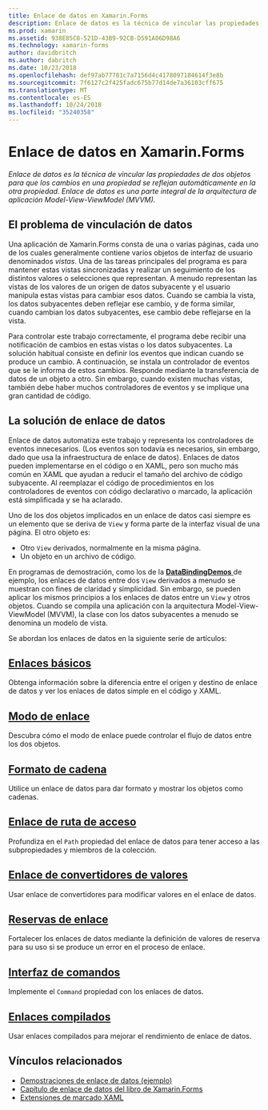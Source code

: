 ```yaml
---
title: Enlace de datos en Xamarin.Forms
description: Enlace de datos es la técnica de vincular las propiedades de dos objetos para que los cambios en una propiedad se reflejan automáticamente en la otra propiedad. Enlace de datos es una parte integral de la arquitectura de aplicación Model-View-ViewModel (MVVM).
ms.prod: xamarin
ms.assetid: 938E85C8-521D-43B9-92CB-D591A06D98A6
ms.technology: xamarin-forms
author: davidbritch
ms.author: dabritch
ms.date: 10/23/2018
ms.openlocfilehash: def97ab77781c7a7156d4c4178097184614f3e8b
ms.sourcegitcommit: 7f6127c2f425fadc675b77d14de7a36103cff675
ms.translationtype: MT
ms.contentlocale: es-ES
ms.lasthandoff: 10/24/2018
ms.locfileid: "35240358"
---
```

# <a name="xamarinforms-data-binding"></a>Enlace de datos en Xamarin.Forms

_Enlace de datos es la técnica de vincular las propiedades de dos objetos para que los cambios en una propiedad se reflejan automáticamente en la otra propiedad. Enlace de datos es una parte integral de la arquitectura de aplicación Model-View-ViewModel (MVVM)._

## <a name="the-data-linking-problem"></a>El problema de vinculación de datos

Una aplicación de Xamarin.Forms consta de una o varias páginas, cada uno de los cuales generalmente contiene varios objetos de interfaz de usuario denominados *vistas*. Una de las tareas principales del programa es para mantener estas vistas sincronizadas y realizar un seguimiento de los distintos valores o selecciones que representan. A menudo representan las vistas de los valores de un origen de datos subyacente y el usuario manipula estas vistas para cambiar esos datos. Cuando se cambia la vista, los datos subyacentes deben reflejar ese cambio, y de forma similar, cuando cambian los datos subyacentes, ese cambio debe reflejarse en la vista.

Para controlar este trabajo correctamente, el programa debe recibir una notificación de cambios en estas vistas o los datos subyacentes. La solución habitual consiste en definir los eventos que indican cuando se produce un cambio. A continuación, se instala un controlador de eventos que se le informa de estos cambios. Responde mediante la transferencia de datos de un objeto a otro. Sin embargo, cuando existen muchas vistas, también debe haber muchos controladores de eventos y se implique una gran cantidad de código.

## <a name="the-data-binding-solution"></a>La solución de enlace de datos

Enlace de datos automatiza este trabajo y representa los controladores de eventos innecesarios. (Los eventos son todavía es necesarios, sin embargo, dado que usa la infraestructura de enlace de datos). Enlaces de datos pueden implementarse en el código o en XAML, pero son mucho más común en XAML que ayudan a reducir el tamaño del archivo de código subyacente. Al reemplazar el código de procedimientos en los controladores de eventos con código declarativo o marcado, la aplicación está simplificada y se ha aclarado.

Uno de los dos objetos implicados en un enlace de datos casi siempre es un elemento que se deriva de `View` y forma parte de la interfaz visual de una página. El otro objeto es:

- Otro `View` derivados, normalmente en la misma página.
- Un objeto en un archivo de código.

En programas de demostración, como los de la [ **DataBindingDemos** ](https://developer.xamarin.com/samples/xamarin-forms/DataBindingDemos/) de ejemplo, los enlaces de datos entre dos `View` derivados a menudo se muestran con fines de claridad y simplicidad. Sin embargo, se pueden aplicar los mismos principios a los enlaces de datos entre un `View` y otros objetos. Cuando se compila una aplicación con la arquitectura Model-View-ViewModel (MVVM), la clase con los datos subyacentes a menudo se denomina un modelo de vista.

Se abordan los enlaces de datos en la siguiente serie de artículos:

## <a name="basic-bindingsbasic-bindingsmd"></a>[Enlaces básicos](basic-bindings.md)

Obtenga información sobre la diferencia entre el origen y destino de enlace de datos y ver los enlaces de datos simple en el código y XAML.

## <a name="binding-modebinding-modemd"></a>[Modo de enlace](binding-mode.md)

Descubra cómo el modo de enlace puede controlar el flujo de datos entre los dos objetos.

## <a name="string-formattingstring-formattingmd"></a>[Formato de cadena](string-formatting.md)

Utilice un enlace de datos para dar formato y mostrar los objetos como cadenas.

## <a name="binding-pathbinding-pathmd"></a>[Enlace de ruta de acceso](binding-path.md)

Profundiza en el `Path` propiedad del enlace de datos para tener acceso a las subpropiedades y miembros de la colección.

## <a name="binding-value-convertersconvertersmd"></a>[Enlace de convertidores de valores](converters.md)

Usar enlace de convertidores para modificar valores en el enlace de datos.

## <a name="binding-fallbacksbinding-fallbacksmd"></a>[Reservas de enlace](binding-fallbacks.md)

Fortalecer los enlaces de datos mediante la definición de valores de reserva para su uso si se produce un error en el proceso de enlace.

## <a name="the-command-interfacecommandingmd"></a>[Interfaz de comandos](commanding.md)

Implemente el `Command` propiedad con los enlaces de datos.

## <a name="compiled-bindingscompiled-bindingsmd"></a>[Enlaces compilados](compiled-bindings.md)

Usar enlaces compilados para mejorar el rendimiento de enlace de datos.

## <a name="related-links"></a>Vínculos relacionados

- [Demostraciones de enlace de datos (ejemplo)](https://developer.xamarin.com/samples/xamarin-forms/DataBindingDemos/)
- [Capítulo de enlace de datos del libro de Xamarin.Forms](~/xamarin-forms/creating-mobile-apps-xamarin-forms/summaries/chapter16.md)
- [Extensiones de marcado XAML](~/xamarin-forms/xaml/markup-extensions/index.md)
